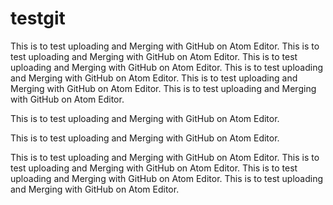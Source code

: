 # testgit

This is to test uploading and Merging with GitHub on Atom Editor.
This is to test uploading and Merging with GitHub on Atom Editor.
This is to test uploading and Merging with GitHub on Atom Editor.
This is to test uploading and Merging with GitHub on Atom Editor.
This is to test uploading and Merging with GitHub on Atom Editor.
This is to test uploading and Merging with GitHub on Atom Editor.

This is to test uploading and Merging with GitHub on Atom Editor.

This is to test uploading and Merging with GitHub on Atom Editor.

This is to test uploading and Merging with GitHub on Atom Editor.
This is to test uploading and Merging with GitHub on Atom Editor.
This is to test uploading and Merging with GitHub on Atom Editor.
This is to test uploading and Merging with GitHub on Atom Editor.
